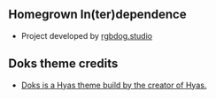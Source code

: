 ## Homegrown In(ter)dependence

- Project developed by [rgbdog.studio](https://www.rgbdog.studio/)

## Doks theme credits

- [Doks is a Hyas theme build by the creator of Hyas.](https://gethyas.com/themes/)
